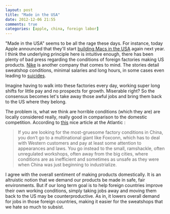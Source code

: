 ```yaml
---
layout: post
title: "Made in the USA"
date: 2012-12-06 21:55
comments: true
categories: [apple, china, foreign labor]
---
```


"Made in the USA" seems to be all the rage these days.  For instance, today Apple announced that they'll start [building Macs in the USA](http://www.latimes.com/business/la-fi-apple-manufacturing-20121207,0,2720461.story) again next year.  I think the underlying principle here is intuitive enough, there has been plenty of bad press regarding the conditions of foreign factories making US products.  [Nike](https://www.youtube.com/watch?v=M5uYCWVfuPQ) is another company that comes to mind.  The stories detail sweatshop conditions, minimal salaries and long hours, in some cases even leading to [suicides](https://en.wikipedia.org/wiki/Foxconn_suicides). 

Imagine having to walk into these factories every day, working super long shifts for little pay and no prospects for growth.  Miserable right?  So the consensus becomes let's take away those awful jobs and bring them back to the US where they belong.

The problem is, what we think are horrible conditions (which they are) are locally considered really, really good in comparison to the domestic competition.  According to  [this](http://www.theatlantic.com/magazine/archive/2012/12/mr-china-comes-to-america/309160/?single_page=true) nice article at the Atlantic :

> If you are looking for the most-gruesome factory conditions in China, you don’t go to a  multinational giant like Foxconn, which has to deal with Western customers and pay at least some attention to appearances and laws. You go instead to the small, ramshackle, often unregulated workshops, often away from the big cities, where conditions are as inefficient and sometimes as unsafe as they were when China was just beginning to industrialize.

I agree with the overall sentiment of making products domestically.  It is an altruistic notion that we demand our products be made in safe, fair environments.  But if our long term goal is to help foreign countries improve their own working conditions, simply taking jobs away and moving them back to the US may be counterproductive.  As in, it lowers overall demand for jobs in those foreign countries, making it easier for the sweatshops that we hate so much to subsist.